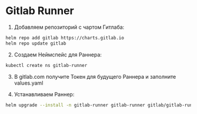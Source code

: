 # Gitlab Runner

1. Добавляем репозиторий с чартом Гитлаба: 
```sh
helm repo add gitlab https://charts.gitlab.io
helm repo update gitlab
```

2. Создаем Неймспейс  для Раннера:
```sh
kubectl create ns gitlab-runner
```

3. В gitlab.com получите Токен для будущего Раннера и заполните values.yaml

4. Устанавливаем Раннер: 
```sh
helm upgrade --install -n gitlab-runner gitlab-runner gitlab/gitlab-runner -f values.yaml
```